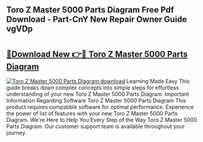## Toro Z Master 5000 Parts Diagram Free Pdf Download - Part-CnY New Repair Owner Guide vgVDp

# <h2><a href="http://dfis86.blite.top/?on=Toro+Z+Master+5000+Parts+Diagram">🔗Download New 👉🔴 Toro Z Master 5000 Parts Diagram</a></h2>

[![Toro Z Master 5000 Parts Diagram download](https://i.imgur.com/lujVjoI.png)](http://dfis86.blite.top/?on=Toro+Z+Master+5000+Parts+Diagram)
Learning Made Easy This guide breaks down complex concepts into simple steps for effortless understanding of your new Toro Z Master 5000 Parts Diagram. Important Information Regarding Software Toro Z Master 5000 Parts Diagram This product requires compatible software for optimal performance. Experience the power of list of features with your new Toro Z Master 5000 Parts Diagram. We're Here to Help You Every Step of the Way Toro Z Master 5000 Parts Diagram. Our customer support team is available throughout your journey.
